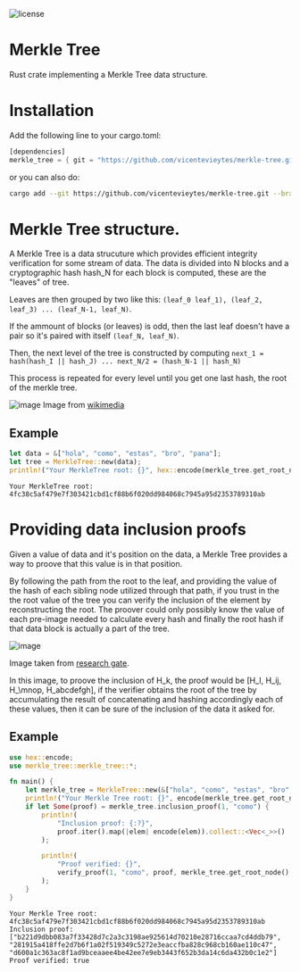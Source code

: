 ![license](https://img.shields.io/github/license/vicentevieytes/merkle-tree)

# Merkle Tree
Rust crate implementing a Merkle Tree data structure. 

# Installation

Add the following line to your cargo.toml:
```rust
[dependencies]
merkle_tree = { git = "https://github.com/vicentevieytes/merkle-tree.git", branch = "main" }
```
or you can also do:
```bash
cargo add --git https://github.com/vicentevieytes/merkle-tree.git --branch main
```

# Merkle Tree structure.

A Merkle Tree is a data strucuture which provides efficient integrity verification for some stream of data. The data is divided into N blocks and a cryptographic hash hash_N for each block is computed, these are the "leaves" of tree.

Leaves are then grouped by two like this: `(leaf_0 leaf_1), (leaf_2, leaf_3) ... (leaf_N-1, leaf_N)`.

If the ammount of blocks (or leaves) is odd, then the last leaf doesn't have a pair so it's paired with itself `(leaf_N, leaf_N)`.

Then, the next level of the tree is constructed by computing `next_1 = hash(hash_I || hash_J) ... next_N/2 = (hash_N-1 || hash_N)`

This process is repeated for every level until you get one last hash, the root of the merkle tree.

![image](https://github.com/vicentevieytes/merkle-tree/assets/73846744/cc18346a-775f-44ad-b38f-442445301d9c)
Image from [wikimedia](https://upload.wikimedia.org/wikipedia/commons/9/95/Hash_Tree.svg)

## Example
```rust
let data = &["hola", "como", "estas", "bro", "pana"];
let tree = MerkleTree::new(data);
println!("Your MerkleTree root: {}", hex::encode(merkle_tree.get_root_node().get_hash()));
```
```
Your MerkleTree root: 4fc38c5af479e7f303421cbd1cf88b6f020dd984068c7945a95d2353789310ab
```

# Providing data inclusion proofs

Given a value of data and it's position on the data, a Merkle Tree provides a way to proove that this value is in that position.

By following the path from the root to the leaf, and providing the value of the hash of each sibling node utilized through that path, if you trust in the the root value of the tree you can verify the inclusion of the element by reconstructing the root. The proover could only possibly know the value of each pre-image needed to calculate every hash and finally the root hash if that data block is actually a part of the tree.

![image](https://github.com/vicentevieytes/merkle-tree/assets/73846744/79244787-8286-475c-9062-4d6c0ff1fd2c)

Image taken from [research gate](https://www.researchgate.net/figure/A-Merkle-Path-used-to-prove-inclusion-of-a-data-element_fig6_361381853).

In this image, to proove the inclusion of H\_k, the proof would be \[H\_l, H\_ij, H_\mnop, H\_abcdefgh\], if the verifier obtains the root of the tree by accumulating the result of concatenating and hashing accordingly each of these values, then it can be sure of the inclusion of the data it asked for.

## Example

```rust
use hex::encode;
use merkle_tree::merkle_tree::*;

fn main() {
    let merkle_tree = MerkleTree::new(&["hola", "como", "estas", "bro", "pana"]);
    println!("Your Merkle Tree root: {}", encode(merkle_tree.get_root_node().get_hash()));
    if let Some(proof) = merkle_tree.inclusion_proof(1, "como") {
        println!(
            "Inclusion proof: {:?}",
            proof.iter().map(|elem| encode(elem)).collect::<Vec<_>>()
        );

        println!(
            "Proof verified: {}",
            verify_proof(1, "como", proof, merkle_tree.get_root_node().get_hash())
        );
    }
}
```
```
Your Merkle Tree root: 4fc38c5af479e7f303421cbd1cf88b6f020dd984068c7945a95d2353789310ab
Inclusion proof: ["b221d9dbb083a7f33428d7c2a3c3198ae925614d70210e28716ccaa7cd4ddb79", "281915a418ffe2d7b6f1a02f519349c5272e3eaccfba828c968cb160ae110c47", "d600a1c363ac8f1ad9bceaaee4be42ee7e9eb3443f652b3da14c6da432b0c1e2"]
Proof verified: true
```
